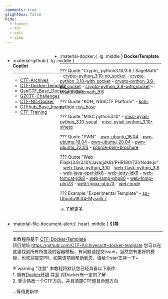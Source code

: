 ```yaml
---
comments: true
glightbox: false
hide:
  - footer
  - toc
  - edit
  - view
---
```


<div class="grid" style="display: grid;grid-template-columns: 30% 69%" markdown>

<div class="grid cards" style="display: grid; grid-template-columns: 1fr;" markdown>

-   :material-github:{ .lg .middle } __Copilot__

    ---

    - [CTF-Archives](https://github.com/CTF-Archives/)  
    - [CTF-Docker-Template](https://github.com/CTF-Archives/ctf-docker-template/)  
    - [QsnCTF_Base_Docker_Images](https://github.com/qsnctf/qsnctf_base_docker_images)  
    - [GZCTF-Challenges](https://github.com/GZTimeWalker/GZCTF-Challenges)  
    - [CTF-NC-Docker](https://github.com/GZTimeWalker/CTF-nc-docker)  
    - [CTFhub_Base_Image](https://github.com/ctfhub-team/ctfhub_base_image)  
    - [CTF-Training](https://github.com/CTFTraining)  

</div>

<div class="grid cards" markdown>

-   :material-docker:{ .lg .middle } __DockerTemplate__

    ---

    ??? Quote "Crypto_ python3.10/3.8 / SageMath"
        - [crypto-python_3.10-no_socket](https://github.com/CTF-Archives/ctf-docker-template/tree/main/crypto-python_3.10-no_socket)
        - [crypto-python_3.10-with_socket](https://github.com/CTF-Archives/ctf-docker-template/tree/main/crypto-python_3.10-with_socket)
        - [crypto-python_3.8-no_socket](https://github.com/CTF-Archives/ctf-docker-template/tree/main/crypto-python_3.8-no_socket)
        - [crypto-python_3.8-with_socket](https://github.com/CTF-Archives/ctf-docker-template/tree/main/crypto-python_3.8-with_socket)
        - [crypto-sagemath_9.6](https://github.com/CTF-Archives/ctf-docker-template/tree/main/crypto-sagemath_9.6)
        
    ??? Quote "KOH_ NSSCTF Platform"
        - [koh-python-nss_base](https://github.com/CTF-Archives/ctf-docker-template/tree/main/koh-python-nss_base)

    ??? Quote "MISC python3.10"
        - [misc-pyjail-python_3.10-socat](https://github.com/CTF-Archives/ctf-docker-template/tree/main/misc-pyjail-python_3.10-socat)
        - [misc-pyjail-python_3.10-xinetd](https://github.com/CTF-Archives/ctf-docker-template/tree/main/misc-pyjail-python_3.10-xinetd)

    ??? Quote "PWN"
        - [pwn-ubuntu_16.04](https://github.com/CTF-Archives/ctf-docker-template/tree/main/pwn-ubuntu_16.04)
        - [pwn-ubuntu_18.04](https://github.com/CTF-Archives/ctf-docker-template/tree/main/pwn-ubuntu_18.04)
        - [pwn-ubuntu_20.04](https://github.com/CTF-Archives/ctf-docker-template/tree/main/pwn-ubuntu_20.04)
        - [pwn-ubuntu_22.04](https://github.com/CTF-Archives/ctf-docker-template/tree/main/pwn-ubuntu_22.04)
        - [source-pwn-brochure](https://github.com/CTF-Archives/ctf-docker-template/tree/main/source-pwn-brochure)

    ??? Quote "Web Flask(3.8/3.10)/Java(jdk8)/PHP(80/73)/Node.js"
        - [web-flask-python_3.10](https://github.com/CTF-Archives/ctf-docker-template/tree/main/web-flask-python_3.10)
        - [web-flask-python_3.8](https://github.com/CTF-Archives/ctf-docker-template/tree/main/web-flask-python_3.8)
        - [web-java-openjdk8](https://github.com/CTF-Archives/ctf-docker-template/tree/main/web-java-openjdk8)
        - [web-jetty-jdk8](https://github.com/CTF-Archives/ctf-docker-template/tree/main/web-jetty-jdk8)
        - [web-tomcat-jdk8](https://github.com/CTF-Archives/ctf-docker-template/tree/main/web-tomcat-jdk8)
        - [web-lamp-php80](https://github.com/CTF-Archives/ctf-docker-template/tree/main/web-lamp-php80)
        - [web-lnmp-php73](https://github.com/CTF-Archives/ctf-docker-template/tree/main/web-lnmp-php73)
        - [web-nginx-php73](https://github.com/CTF-Archives/ctf-docker-template/tree/main/web-nginx-php73)
        - [web-node](https://github.com/CTF-Archives/ctf-docker-template/tree/main/web-node)

    ??? Example "Experimental Template"
        - [sp-Ubuntu18.04-Mysql5.7](https://github.com/CTF-Archives/ctf-docker-template/tree/main/sp-Ubuntu18.04-Mysql5.7)

    [→ 了解更多](https://github.com/CTF-Archives/ctf-docker-template)
    

</div>



</div>

<div class="grid cards" markdown>

-   :material-file-document-alert:{ .heart .middle } __引导__

    ---

    本教程将基于 [CTF-Docker-Template](https://github.com/CTF-Archives/ctf-docker-template)  
    项目地址:https://github.com/CTF-Archives/ctf-docker-template 您可以在这里找到所有所提及的容器模板，有问题请提交issue，当然您有更好的模板，也欢迎提交PR，如果该项目帮助到您，请给个star支持一下~  

    !!! warning "注意"
        本教程将默认您已经具备以下条件:  
           1. 拥有[Docker环境](../hc-env/Docker_On_Linux.md) 并且 对Docker有一定的了解  
           2. 至少熟悉一个CTF方向，并且清楚CTF题目命题方向  


    ...等待更新中


</div>





